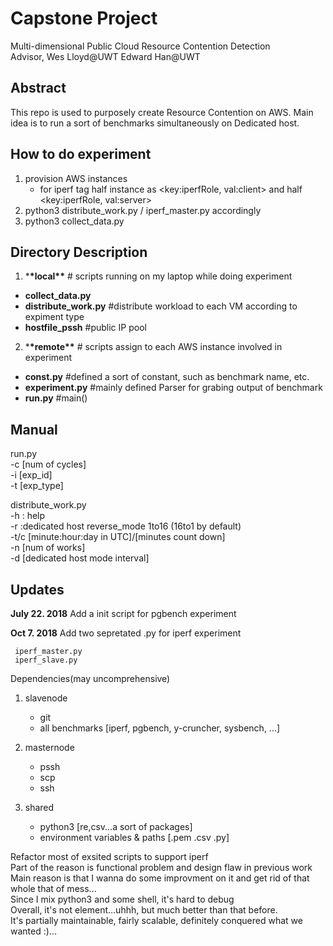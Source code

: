 # Capstone Project

Multi-dimensional Public Cloud Resource Contention Detection<br>
Advisor, Wes Lloyd@UWT
Edward Han@UWT

## Abstract

This repo is used to purposely create Resource Contention on AWS.
Main idea is to run a sort of benchmarks simultaneously on Dedicated host.

## How to do experiment

1. provision AWS instances
   - for iperf tag half instance as <key:iperfRole, val:client> and half <key:iperfRole, val:server>
2. python3 distribute_work.py / iperf_master.py accordingly
3. python3 collect_data.py

## Directory Description

1. \***\*local\*\*** # scripts running on my laptop while doing experiment

- **collect_data.py**
- **distribute_work.py** #distribute workload to each VM according to expiment type
- **hostfile_pssh** #public IP pool

2. \***\*remote\*\*** # scripts assign to each AWS instance involved in experiment

- **const.py** #defined a sort of constant, such as benchmark name, etc.
- **experiment.py** #mainly defined Parser for grabing output of benchmark
- **run.py** #main()

## Manual

run.py<br>
-c [num of cycles]<br>
-i [exp_id]<br>
-t [exp_type]<br>

distribute_work.py<br>
-h : help<br>
-r :dedicated host reverse_mode 1to16 (16to1 by default)<br>
-t/c [minute:hour:day in UTC]/[minutes count down]<br>
-n [num of works]<br>
-d [dedicated host mode interval]<br>

## Updates

**July 22. 2018** Add a init script for pgbench experiment

**Oct 7. 2018** Add two sepretated .py for iperf experiment

     iperf_master.py
     iperf_slave.py

Dependencies(may uncomprehensive)

1. slavenode

   - git
   - all benchmarks [iperf, pgbench, y-cruncher, sysbench, ...]

2. masternode

   - pssh
   - scp
   - ssh

3. shared

   - python3 [re,csv...a sort of packages]
   - environment variables & paths [.pem .csv .py]

Refactor most of exsited scripts to support iperf<br>
Part of the reason is functional problem and design flaw in previous work<br>
Main reason is that I wanna do some improvment on it and get rid of that whole that of mess...<br>
Since I mix python3 and some shell, it's hard to debug<br>
Overall, it's not element...uhhh, but much better than that before.<br>
It's partially maintainable, fairly scalable, definitely conquered what we wanted :)...<br>
